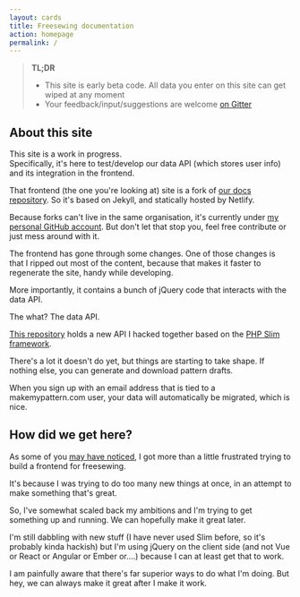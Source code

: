 ```yaml
---
layout: cards
title: Freesewing documentation
action: homepage
permalink: /
---
```

<div class="container">
<div class="row">
<div class="col-sm-10 offset-sm-1 col-md-8 offset-md-2" markdown="1">

> __TL;DR__ 
> 
> - This site is early beta code. All data you enter on this site can get wiped at any moment
> - Your feedback/input/suggestions are welcome [on Gitter](https://gitter.im/freesewing/freesewing)

## About this site

This site is a work in progress.  
Specifically, it's here to test/develop our data API (which stores user info)
and its integration in the frontend.

That frontend (the one you're looking at) site is a fork of 
[our docs repository](https://github.com/freesewing/docs).
So it's based on Jekyll, and statically hosted by Netlify.

Because forks can't live in the same organisation, it's currently under 
[my personal GitHub account](https://github.com/joostdecock/site).
But don't let that stop you, feel free contribute or just mess around with it.

The frontend has gone through some changes.
One of those changes is that I ripped out most of the content, because that makes it faster to
regenerate the site, handy while developing.

More importantly, it contains a bunch of jQuery code that interacts with the data API.

The what? The data API.

[This repository](https://github.com/freesewing/data) holds a new API I hacked together based on the 
[PHP Slim framework](http://slimframework.com/).

There's a lot it doesn't do yet, but things are starting to take shape.
If nothing else, you can generate and download pattern drafts.

When you sign up with an email address that is tied to a makemypattern.com user,
your data will automatically be migrated, which is nice.

## How did we get here?

As some of you [may have noticed](https://gitter.im/freesewing/freesewing?at=58f8d08b881b89e1016c19c4),
I got more than a little frustrated trying to build a frontend for freesewing.

It's because I was trying to do too many new things at once, in an attempt to make something that's great.

So, I've somewhat scaled back my ambitions and I'm trying to get something up and running. 
We can hopefully make it great later.

I'm still dabbling with new stuff (I have never used Slim before, so it's probably kinda hackish)
but I'm using jQuery on the client side (and not Vue or React or Angular or Ember or....) because
I can at least get that to work.

I am painfully aware that there's far superior ways to do what I'm doing. 
But hey, we can always make it great after I make it work.


</div>
</div>
</div> <!-- .container -->
